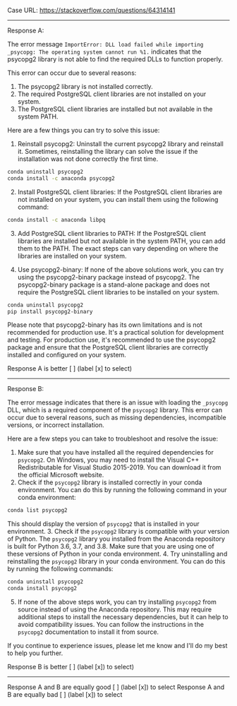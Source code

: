 Case URL: https://stackoverflow.com/questions/64314141

------
Response A:

The error message `ImportError: DLL load failed while importing _psycopg: The operating system cannot run %1.` indicates that the psycopg2 library is not able to find the required DLLs to function properly.

This error can occur due to several reasons:

1. The psycopg2 library is not installed correctly.
2. The required PostgreSQL client libraries are not installed on your system.
3. The PostgreSQL client libraries are installed but not available in the system PATH.

Here are a few things you can try to solve this issue:

1. Reinstall psycopg2: Uninstall the current psycopg2 library and reinstall it. Sometimes, reinstalling the library can solve the issue if the installation was not done correctly the first time.

```bash
conda uninstall psycopg2
conda install -c anaconda psycopg2
```

2. Install PostgreSQL client libraries: If the PostgreSQL client libraries are not installed on your system, you can install them using the following command:

```bash
conda install -c anaconda libpq
```

3. Add PostgreSQL client libraries to PATH: If the PostgreSQL client libraries are installed but not available in the system PATH, you can add them to the PATH. The exact steps can vary depending on where the libraries are installed on your system.

4. Use psycopg2-binary: If none of the above solutions work, you can try using the psycopg2-binary package instead of psycopg2. The psycopg2-binary package is a stand-alone package and does not require the PostgreSQL client libraries to be installed on your system.

```bash
conda uninstall psycopg2
pip install psycopg2-binary
```

Please note that psycopg2-binary has its own limitations and is not recommended for production use. It's a practical solution for development and testing. For production use, it's recommended to use the psycopg2 package and ensure that the PostgreSQL client libraries are correctly installed and configured on your system.

Response A is better [ ] (label [x] to select)

-------
Response B:



The error message indicates that there is an issue with loading the `_psycopg` DLL, which is a required component of the `psycopg2` library. This error can occur due to several reasons, such as missing dependencies, incompatible versions, or incorrect installation.

Here are a few steps you can take to troubleshoot and resolve the issue:

1. Make sure that you have installed all the required dependencies for `psycopg2`. On Windows, you may need to install the Visual C++ Redistributable for Visual Studio 2015-2019. You can download it from the official Microsoft website.
2. Check if the `psycopg2` library is installed correctly in your conda environment. You can do this by running the following command in your conda environment:
```bash
conda list psycopg2
```
This should display the version of `psycopg2` that is installed in your environment.
3. Check if the `psycopg2` library is compatible with your version of Python. The `psycopg2` library you installed from the Anaconda repository is built for Python 3.6, 3.7, and 3.8. Make sure that you are using one of these versions of Python in your conda environment.
4. Try uninstalling and reinstalling the `psycopg2` library in your conda environment. You can do this by running the following commands:
```bash
conda uninstall psycopg2
conda install psycopg2
```
5. If none of the above steps work, you can try installing `psycopg2` from source instead of using the Anaconda repository. This may require additional steps to install the necessary dependencies, but it can help to avoid compatibility issues. You can follow the instructions in the `psycopg2` documentation to install it from source.

If you continue to experience issues, please let me know and I'll do my best to help you further.

Response B is better [ ] (label [x]) to select)

-------

Response A and B are equally good [ ] (label [x]) to select
Response A and B are equally bad [ ] (label [x]) to select
